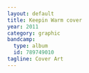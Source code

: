 ```yaml
---
layout: default
title: Keepin Warm cover
year: 2011
category: graphic
bandcamp:
  type: album
  id: 789749010
tagline: Cover Art
---
```

